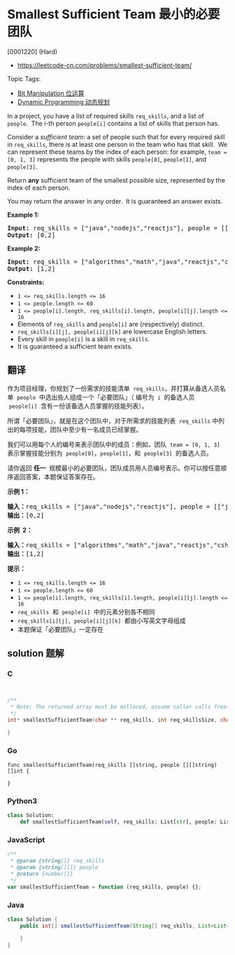 # Smallest Sufficient Team 最小的必要团队

[0001220] (Hard)

- https://leetcode-cn.com/problems/smallest-sufficient-team/

Topic Tags:

- [Bit Manipulation 位运算](https://leetcode-cn.com/tag/bit-manipulation/)
- [Dynamic Programming 动态规划](https://leetcode-cn.com/tag/dynamic-programming/)

In a project, you have a list of required skills `req_skills`, and a list of `people`.  The i-th person `people[i]` contains a list of skills that person has.

Consider a _sufficient team_: a set of people such that for every required skill in `req_skills`, there is at least one person in the team who has that skill.  We can represent these teams by the index of each person: for example, `team = [0, 1, 3]` represents the people with skills `people[0]`, `people[1]`, and `people[3]`.

Return **any** sufficient team of the smallest possible size, represented by the index of each person.

You may return the answer in any order.  It is guaranteed an answer exists.

**Example 1:**

<pre><strong>Input:</strong> req_skills = ["java","nodejs","reactjs"], people = [["java"],["nodejs"],["nodejs","reactjs"]]
<strong>Output:</strong> [0,2]
</pre>

**Example 2:**

<pre><strong>Input:</strong> req_skills = ["algorithms","math","java","reactjs","csharp","aws"], people = [["algorithms","math","java"],["algorithms","math","reactjs"],["java","csharp","aws"],["reactjs","csharp"],["csharp","math"],["aws","java"]]
<strong>Output:</strong> [1,2]
</pre>

**Constraints:**

- `1 <= req_skills.length <= 16`
- `1 <= people.length <= 60`
- `1 <= people[i].length, req_skills[i].length, people[i][j].length <= 16`
- Elements of `req_skills` and `people[i]` are (respectively) distinct.
- `req_skills[i][j], people[i][j][k]` are lowercase English letters.
- Every skill in `people[i]` is a skill in `req_skills`.
- It is guaranteed a sufficient team exists.

## 翻译

作为项目经理，你规划了一份需求的技能清单  `req_skills`，并打算从备选人员名单  `people`  中选出些人组成一个「必要团队」（ 编号为  `i`  的备选人员  `people[i]`  含有一份该备选人员掌握的技能列表）。

所谓「必要团队」，就是在这个团队中，对于所需求的技能列表  `req_skills` 中列出的每项技能，团队中至少有一名成员已经掌握。

我们可以用每个人的编号来表示团队中的成员：例如，团队  `team = [0, 1, 3]`  表示掌握技能分别为  `people[0]`，`people[1]`，和  `people[3]`  的备选人员。

请你返回 **任一**  规模最小的必要团队，团队成员用人员编号表示。你可以按任意顺序返回答案，本题保证答案存在。

**示例 1：**

<pre><strong>输入：</strong>req_skills = ["java","nodejs","reactjs"], people = [["java"],["nodejs"],["nodejs","reactjs"]]
<strong>输出：</strong>[0,2]
</pre>

**示例  2：**

<pre><strong>输入：</strong>req_skills = ["algorithms","math","java","reactjs","csharp","aws"], people = [["algorithms","math","java"],["algorithms","math","reactjs"],["java","csharp","aws"],["reactjs","csharp"],["csharp","math"],["aws","java"]]
<strong>输出：</strong>[1,2]
</pre>

**提示：**

- `1 <= req_skills.length <= 16`
- `1 <= people.length <= 60`
- `1 <= people[i].length, req_skills[i].length, people[i][j].length <= 16`
- `req_skills`  和  `people[i]`  中的元素分别各不相同
- `req_skills[i][j], people[i][j][k]`  都由小写英文字母组成
- 本题保证「必要团队」一定存在

## solution 题解

### C

```c


/**
 * Note: The returned array must be malloced, assume caller calls free().
 */
int* smallestSufficientTeam(char ** req_skills, int req_skillsSize, char *** people, int peopleSize, int* peopleColSize, int* returnSize){

}


```

### Go

```golang
func smallestSufficientTeam(req_skills []string, people [][]string) []int {

}
```

### Python3

```python
class Solution:
    def smallestSufficientTeam(self, req_skills: List[str], people: List[List[str]]) -> List[int]:

```

### JavaScript

```javascript
/**
 * @param {string[]} req_skills
 * @param {string[][]} people
 * @return {number[]}
 */
var smallestSufficientTeam = function (req_skills, people) {};
```

### Java

```java
class Solution {
    public int[] smallestSufficientTeam(String[] req_skills, List<List<String>> people) {

    }
}
```
